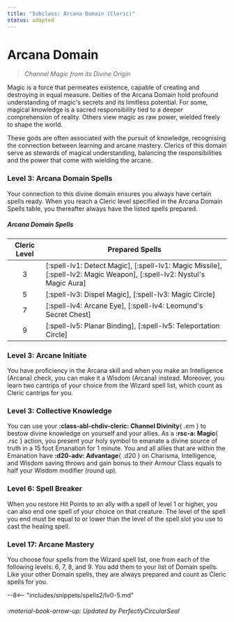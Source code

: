 ```yaml
---
title: "Subclass: Arcana Domain (Cleric)"
status: adapted
---
```


<p style="display:none">
Channel Magic from its Divine Origin
</p>

# Arcana Domain

> *Channel Magic from its Divine Origin*

Magic is a force that permeates existence, capable of creating and destroying in equal measure. Deities of the Arcana Domain hold profound understanding of magic's secrets and its limitless potential. For some, magical knowledge is a sacred responsibility tied to a deeper comprehension of reality. Others view magic as raw power, wielded freely to shape the world.

These gods are often associated with the pursuit of knowledge, recognising the connection between learning and arcane mastery. Clerics of this domain serve as stewards of magical understanding, balancing the responsibilities and the power that come with wielding the arcane.

### Level 3: Arcana Domain Spells

Your connection to this divine domain ensures you always have certain spells ready. When you reach a Cleric level specified in the Arcana Domain Spells table, you thereafter always have the listed spells prepared.

##### Arcana Domain Spells

| Cleric Level | Prepared Spells |
| :-: | --- |
| 3 | [:spell-lv1: Detect Magic], [:spell-lv1: Magic Missile], [:spell-lv2: Magic Weapon], [:spell-lv2: Nystul's Magic Aura] |
| 5 | [:spell-lv3: Dispel Magic], [:spell-lv3: Magic Circle] |
| 7 | [:spell-lv4: Arcane Eye], [:spell-lv4: Leomund's Secret Chest] |
| 9 | [:spell-lv5: Planar Binding], [:spell-lv5: Teleportation Circle] |

### Level 3: Arcane Initiate

You have proficiency in the Arcana skill and when you make an Intelligence (Arcana) check, you can make it a Wisdom (Arcana) instead. Moreover, you learn two cantrips of your choice from the Wizard spell list, which count as Cleric cantrips for you.

### Level 3: Collective Knowledge

You can use your **:class-abl-chdiv-cleric: Channel Divinity**{ .em } to bestow divine knowledge on yourself and your allies. As a **:rsc-a: Magic**{ .rsc } action, you present your holy symbol to emanate a divine source of truth in a 15 foot Emanation for 1 minute. You and all allies that are within the Emanation have **:d20-adv: Advantage**{ .d20 } on Charisma, Intelligence, and Wisdom saving throws and gain bonus to their Armour Class equals to half your Wisdom modifier (round up).

### Level 6: Spell Breaker

When you restore Hit Points to an ally with a spell of level 1 or higher, you can also end one spell of your choice on that creature. The level of the spell you end must be equal to or lower than the level of the spell slot you use to cast the healing spell.

### Level 17: Arcane Mastery

You choose four spells from the Wizard spell list, one from each of the following levels: 6, 7, 8, and 9. You add them to your list of Domain spells. Like your other Domain spells, they are always prepared and count as Cleric spells for you.

--8<-- "includes/snippets/spells2/lv0-5.md"

###### :material-book-arrow-up: Updated by *PerfectlyCircularSeal* 